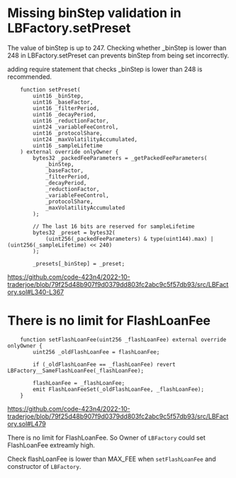 # Missing binStep validation in LBFactory.setPreset

The value of binStep is up to 247. Checking whether _binStep is lower than 248 in LBFactory.setPreset can prevents binStep from being set incorrectly.

adding require statement that checks _binStep is lower than 248 is recommended.

```
    function setPreset(
        uint16 _binStep,
        uint16 _baseFactor,
        uint16 _filterPeriod,
        uint16 _decayPeriod,
        uint16 _reductionFactor,
        uint24 _variableFeeControl,
        uint16 _protocolShare,
        uint24 _maxVolatilityAccumulated,
        uint16 _sampleLifetime
    ) external override onlyOwner {
        bytes32 _packedFeeParameters = _getPackedFeeParameters(
            _binStep,
            _baseFactor,
            _filterPeriod,
            _decayPeriod,
            _reductionFactor,
            _variableFeeControl,
            _protocolShare,
            _maxVolatilityAccumulated
        );

        // The last 16 bits are reserved for sampleLifetime
        bytes32 _preset = bytes32(
            (uint256(_packedFeeParameters) & type(uint144).max) | (uint256(_sampleLifetime) << 240)
        );

        _presets[_binStep] = _preset;
```

https://github.com/code-423n4/2022-10-traderjoe/blob/79f25d48b907f9d0379dd803fc2abc9c5f57db93/src/LBFactory.sol#L340-L367

# There is no limit for FlashLoanFee

```
    function setFlashLoanFee(uint256 _flashLoanFee) external override onlyOwner {
        uint256 _oldFlashLoanFee = flashLoanFee;

        if (_oldFlashLoanFee == _flashLoanFee) revert LBFactory__SameFlashLoanFee(_flashLoanFee);

        flashLoanFee = _flashLoanFee;
        emit FlashLoanFeeSet(_oldFlashLoanFee, _flashLoanFee);
    }
```
https://github.com/code-423n4/2022-10-traderjoe/blob/79f25d48b907f9d0379dd803fc2abc9c5f57db93/src/LBFactory.sol#L479

There is no limit for FlashLoanFee. So Owner of `LBFactory` could set FlashLoanFee extreamly high.

Check flashLoanFee is lower than MAX_FEE when `setFlashLoanFee` and constructor of `LBFactory`.